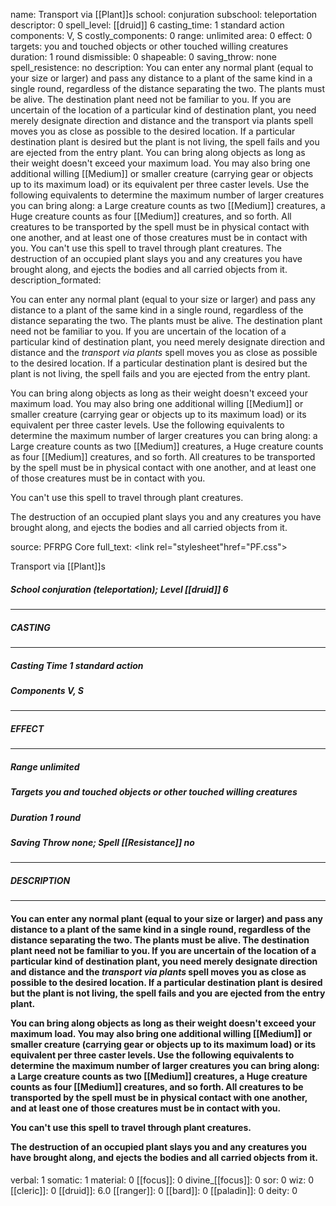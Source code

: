 name: Transport via [[Plant]]s
school: conjuration
subschool: teleportation
descriptor: 0
spell_level: [[druid]] 6
casting_time: 1 standard action
components: V, S
costly_components: 0
range: unlimited
area: 0
effect: 0
targets: you and touched objects or other touched willing creatures
duration: 1 round
dismissible: 0
shapeable: 0
saving_throw: none
spell_resistence: no
description: You can enter any normal plant (equal to your size or larger) and pass any distance to a plant of the same kind in a single round, regardless of the distance separating the two. The plants must be alive. The destination plant need not be familiar to you. If you are uncertain of the location of a particular kind of destination plant, you need merely designate direction and distance and the transport via plants spell moves you as close as possible to the desired location. If a particular destination plant is desired but the plant is not living, the spell fails and you are ejected from the entry plant.  You can bring along objects as long as their weight doesn't exceed your maximum load. You may also bring one additional willing [[Medium]] or smaller creature (carrying gear or objects up to its maximum load) or its equivalent per three caster levels. Use the following equivalents to determine the maximum number of larger creatures you can bring along: a Large creature counts as two [[Medium]] creatures, a Huge creature counts as four [[Medium]] creatures, and so forth. All creatures to be transported by the spell must be in physical contact with one another, and at least one of those creatures must be in contact with you.  You can't use this spell to travel through plant creatures.  The destruction of an occupied plant slays you and any creatures you have brought along, and ejects the bodies and all carried objects from it.
description_formated: <p>You can enter any normal plant (equal to your size or larger) and pass any distance to a plant of the same kind in a single round, regardless of the distance separating the two. The plants must be alive. The destination plant need not be familiar to you. If you are uncertain of the location of a particular kind of destination plant, you need merely designate direction and distance and the <i>transport via plants</i> spell moves you as close as possible to the desired location. If a particular destination plant is desired but the plant is not living, the spell fails and you are ejected from the entry plant.</p><p>You can bring along objects as long as their weight doesn't exceed your maximum load. You may also bring one additional willing [[Medium]] or smaller creature (carrying gear or objects up to its maximum load) or its equivalent per three caster levels. Use the following equivalents to determine the maximum number of larger creatures you can bring along: a Large creature counts as two [[Medium]] creatures, a Huge creature counts as four [[Medium]] creatures, and so forth. All creatures to be transported by the spell must be in physical contact with one another, and at least one of those creatures must be in contact with you.</p><p>You can't use this spell to travel through plant creatures.</p><p>The destruction of an occupied plant slays you and any creatures you have brought along, and ejects the bodies and all carried objects from it.</p>
source: PFRPG Core
full_text: <link rel="stylesheet"href="PF.css"><div class="heading"><p class="alignleft">Transport via [[Plant]]s</p><div style="clear: both;"></div></div><div><h5><b>School </b>conjuration (teleportation); <b>Level </b>[[druid]] 6</h5></div><hr/><div><h5><b>CASTING</b></h5></div><hr/><div><h5><b>Casting Time </b>1 standard action</h5><h5><b>Components </b>V, S</h5></div><hr/><div><h5><b>EFFECT</b></h5></div><hr/><div><h5><b>Range </b>unlimited</h5><h5><b>Targets </b>you and touched objects or other touched willing creatures</h5><h5><b>Duration </b>1 round</h5><h5><b>Saving Throw </b>none; <b>Spell [[Resistance]] </b>no</h5></div><hr/><div><h5><b>DESCRIPTION</b></h5></div><hr/><div><h4><p>You can enter any normal plant (equal to your size or larger) and pass any distance to a plant of the same kind in a single round, regardless of the distance separating the two. The plants must be alive. The destination plant need not be familiar to you. If you are uncertain of the location of a particular kind of destination plant, you need merely designate direction and distance and the <i>transport via plants</i> spell moves you as close as possible to the desired location. If a particular destination plant is desired but the plant is not living, the spell fails and you are ejected from the entry plant.</p><p>You can bring along objects as long as their weight doesn't exceed your maximum load. You may also bring one additional willing [[Medium]] or smaller creature (carrying gear or objects up to its maximum load) or its equivalent per three caster levels. Use the following equivalents to determine the maximum number of larger creatures you can bring along: a Large creature counts as two [[Medium]] creatures, a Huge creature counts as four [[Medium]] creatures, and so forth. All creatures to be transported by the spell must be in physical contact with one another, and at least one of those creatures must be in contact with you.</p><p>You can't use this spell to travel through plant creatures.</p><p>The destruction of an occupied plant slays you and any creatures you have brought along, and ejects the bodies and all carried objects from it.</p></h4></div>
verbal: 1
somatic: 1
material: 0
[[focus]]: 0
divine_[[focus]]: 0
sor: 0
wiz: 0
[[cleric]]: 0
[[druid]]: 6.0
[[ranger]]: 0
[[bard]]: 0
[[paladin]]: 0
deity: 0

